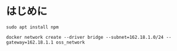 # はじめに

```
sudo apt install npm
```


```
docker network create --driver bridge --subnet=162.18.1.0/24 --gateway=162.18.1.1 oss_network
```